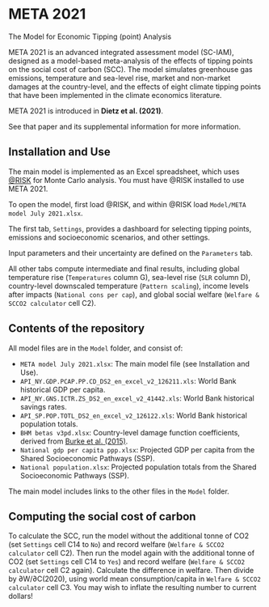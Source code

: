 # META 2021
The Model for Economic Tipping (point) Analysis

META 2021 is an advanced integrated assessment model (SC-IAM),
designed as a model-based meta-analysis of the effects of tipping
points on the social cost of carbon (SCC). The model simulates
greenhouse gas emissions, temperature and sea-level rise, market and
non-market damages at the country-level, and the effects of eight
climate tipping points that have been implemented in the climate
economics literature.

META 2021 is introduced in **Dietz et al. (2021)**.

See that paper and its supplemental information for more information.

## Installation and Use

The main model is implemented as an Excel spreadsheet, which uses
[@RISK](https://www.palisade.com/risk/) for Monte Carlo analysis. You
must have @RISK installed to use META 2021.

To open the model, first load @RISK, and within @RISK load `Model/META
model July 2021.xlsx`.

The first tab, `Settings`, provides a dashboard for selecting tipping
points, emissions and socioeconomic scenarios, and other settings.

Input parameters and their uncertainty are defined on the `Parameters`
tab.

All other tabs compute intermediate and final results, including
global temperature rise (`Temperatures` column G), sea-level rise
(`SLR` column D), country-level downscaled temperature (`Pattern
scaling`), income levels after impacts (`National cons per cap`), and
global social welfare (`Welfare & SCCO2 calculator` cell C2).

## Contents of the repository

All model files are in the `Model` folder, and consist of:

 - `META model July 2021.xlsx`: The main model file (see Installation and Use).
 - `API_NY.GDP.PCAP.PP.CD_DS2_en_excel_v2_126211.xls`: World Bank historical GDP per capita.
 - `API_NY.GNS.ICTR.ZS_DS2_en_excel_v2_41442.xls`: World Bank historical savings rates.
 - `API_SP.POP.TOTL_DS2_en_excel_v2_126122.xls`: World Bank historical population totals.
 - `BHM betas v3pd.xlsx`: Country-level damage function coefficients, derived from [Burke et al. (2015)](https://www.nature.com/articles/nature15725).
 - `National gdp per capita ppp.xlsx`: Projected GDP per capita from the Shared Socioeconomic Pathways (SSP).
 - `National population.xlsx`: Projected population totals from the Shared Socioeconomic Pathways (SSP).

The main model includes links to the other files in the `Model` folder.

## Computing the social cost of carbon

To calculate the SCC, run the model without the additional tonne of CO2 (set `Settings` cell C14 to `No`) and record welfare (`Welfare & SCCO2 calculator` cell C2). Then run the model again with the additional tonne of CO2 (set `Settings` cell C14 to `Yes`) and record welfare (`Welfare & SCCO2 calculator` cell C2 again). Calculate the difference in welfare. Then divide by ∂W/∂C(2020), using world mean consumption/capita in `Welfare & SCCO2 calculator` cell C3. You may wish to inflate the resulting number to current dollars!
